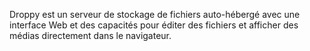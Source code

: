 Droppy est un serveur de stockage de fichiers auto-hébergé avec une interface Web et des capacités pour éditer des fichiers et afficher des médias directement dans le navigateur.
